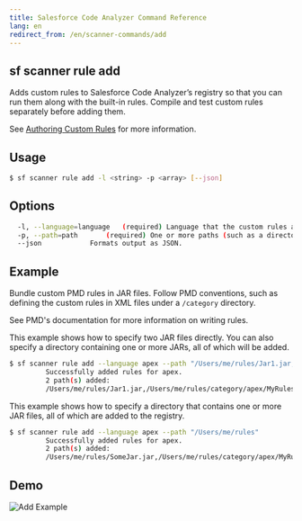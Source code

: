 ```yaml
---
title: Salesforce Code Analyzer Command Reference
lang: en
redirect_from: /en/scanner-commands/add
---
```


## sf scanner rule add
Adds custom rules to Salesforce Code Analyzer’s registry so that you can run them along with the built-in rules. Compile and test custom rules separately before adding them.

See [Authoring Custom Rules](./en/v3.x/custom-rules/author/) for more information.

## Usage

```bash
$ sf scanner rule add -l <string> -p <array> [--json]
```
  
## Options

```bash
  -l, --language=language	(required) Language that the custom rules are evaluated against.
  -p, --path=path		(required) One or more paths (such as a directory or JAR file) to custom rule definitions. Specify multiple values as a comma-separated list.
  --json			Formats output as JSON.

```
  
## Example
Bundle custom PMD rules in JAR files. Follow PMD conventions, such as defining the custom rules in XML files under a ```/category``` directory.

See PMD's documentation for more information on writing rules.

This example shows how to specify two JAR files directly. You can also specify a directory containing one or more JARs, all of which will be added.

```bash
$ sf scanner rule add --language apex --path "/Users/me/rules/Jar1.jar,/Users/me/rules/category/apex/MyRules.xml"
         Successfully added rules for apex.
         2 path(s) added:
         /Users/me/rules/Jar1.jar,/Users/me/rules/category/apex/MyRules.xml
```

This example shows how to specify a directory that contains one or more JAR files, all of which are added to the registry. 

```bash
$ sf scanner rule add --language apex --path "/Users/me/rules"
         Successfully added rules for apex.
         2 path(s) added:
         /Users/me/rules/SomeJar.jar,/Users/me/rules/category/apex/MyRules.xml
```

## Demo
![Add Example](./assets/images/add.gif) 
